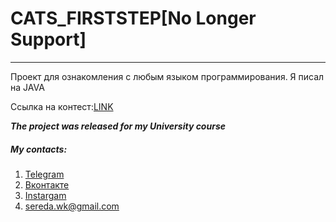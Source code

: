 # CATS_FIRSTSTEP[No Longer Support]
---------
Проект для  ознакомления с любым языком программирования. Я писал на JAVA

Ссылка на контест:[LINK](https://imcs.dvfu.ru/cats/main.pl?f=problems;cid=2604274)

***The project was released for my University course***

##### My contacts:
1. [Telegram](https://tgmsg.ru/princepepper)
2. [Вконтакте](https://vk.com/princepepper)
3. [Instargam](https://www.instagram.com/prince_pepper_official/?hl=ru)
4. <sereda.wk@gmail.com>

